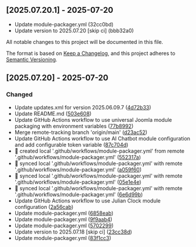 ## [2025.07.20.1] - 2025-07-20

*   Update module-packager.yml (32cc0bd)
*   Update version to 2025.07.20 [skip ci] (bbb32a0)


All notable changes to this project will be documented in this file.

The format is based on [Keep a Changelog](https://keepachangelog.com/en/1.0.0/),
and this project adheres to [Semantic Versioning](https://semver.org/spec/v2.0.0.html).

## [2025.07.20] - 2025-07-20

### Changed

* Update updates.xml for version 2025.06.09.7 ([4d72b33](https://github.com/N6REJ/mod_julianclock/commit/4d72b33))
* Update README.md ([503e608](https://github.com/N6REJ/mod_julianclock/commit/503e608))
* Update GitHub Actions workflow to use universal Joomla module packaging with environment variables ([77b8992](https://github.com/N6REJ/mod_julianclock/commit/77b8992))
* Merge remote-tracking branch 'origin/main' ([d23ac52](https://github.com/N6REJ/mod_julianclock/commit/d23ac52))
* Update GitHub Actions workflow to use AI Chatbot module configuration and add configurable token variable ([87c704d](https://github.com/N6REJ/mod_julianclock/commit/87c704d))
* 🔄 created local '.github/workflows/module-packager.yml' from remote '.github/workflows/module-packager.yml' ([552317a](https://github.com/N6REJ/mod_julianclock/commit/552317a))
* 🔄 synced local '.github/workflows/module-packager.yml' with remote '.github/workflows/module-packager.yml' ([a059f60](https://github.com/N6REJ/mod_julianclock/commit/a059f60))
* 🔄 synced local '.github/workflows/module-packager.yml' with remote '.github/workflows/module-packager.yml' ([05e1e4e](https://github.com/N6REJ/mod_julianclock/commit/05e1e4e))
* 🔄 synced local '.github/workflows/module-packager.yml' with remote '.github/workflows/module-packager.yml' ([6e6d99b](https://github.com/N6REJ/mod_julianclock/commit/6e6d99b))
* Update GitHub Actions workflow to use Julian Clock module configuration ([2a56cab](https://github.com/N6REJ/mod_julianclock/commit/2a56cab))
* Update module-packager.yml ([6858eab](https://github.com/N6REJ/mod_julianclock/commit/6858eab))
* Update module-packager.yml ([9f9aab4](https://github.com/N6REJ/mod_julianclock/commit/9f9aab4))
* Update module-packager.yml ([5702299](https://github.com/N6REJ/mod_julianclock/commit/5702299))
* Update version to 2025.07.18 [skip ci] ([23cc38d](https://github.com/N6REJ/mod_julianclock/commit/23cc38d))
* Update module-packager.yml ([83f1cc3](https://github.com/N6REJ/mod_julianclock/commit/83f1cc3))

